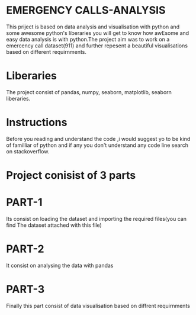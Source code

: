# EMERGENCY CALLS-ANALYSIS
This priject is based on data analysis and visualisation with python and some awesome python's liberaries
you will get to know how awEsome and easy data analysis is with python.The project aim was to work on a 
emercency call dataset(911) and further repesent a beautiful visualisations based on different requirnments.

# Liberaries
The project consist of pandas, numpy, seaborn, matplotlib, seaborn liberaries.

# Instructions
Before you reading and understand the code ,i would suggest yo to be kind of familliar of python and if 
any you don't understand any code line search on stackoverflow. 
# Project conisist of 3 parts
# PART-1 
Its consist on loading the dataset and importing the required files(you can find The dataset attached with this file)
# PART-2
It consist on analysing the data with pandas
# PART-3
Finally this part consist of data visualisation based on diffrent requirnments
